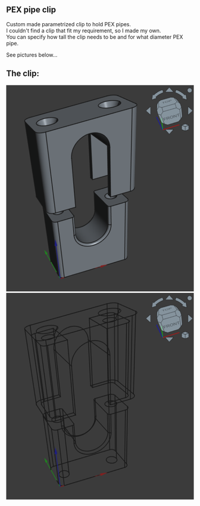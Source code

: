 ## PEX pipe clip

Custom made parametrized clip to hold PEX pipes.  
I couldn't find a clip that fit my requirement, so I made my own.  
You can specify how tall the clip needs to be and for what diameter PEX pipe.  

See pictures below...  


## The clip:
![Solid model](./documentation/PexClip_solid.png) 
![Wireframe model](./documentation/PexClip_wireframe.png) 
